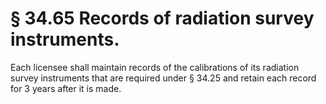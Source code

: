 # § 34.65   Records of radiation survey instruments.

Each licensee shall maintain records of the calibrations of its radiation survey instruments that are required under § 34.25 and retain each record for 3 years after it is made.




